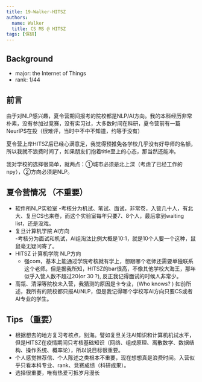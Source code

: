 ```yaml
---
title: 19-Walker-HITSZ
authors:
  name: Walker
  title: CS MS @ HITSZ
tags: [保研]
---
```



## Background

- major: the Internet of Things
- rank: 1/44




## 前言

由于对NLP感兴趣，夏令营期间报考的院校都是NLP/AI方向。我的本科经历非常朴素，没有参加过竞赛，没有实习过，大多数时间在科研，夏令营前有一篇NeurIPS在投（很难评，当时中不中不知道，约等于没有）

夏令营上岸HITSZ后已经心满意足，我觉得预推免各学校几乎没有好导师的名额，所以我就不浪费时间了，如果朋友们抱着title至上的心态，那当然还能冲。

我对学校的选择很简单，就两点：①城市必须是北上深（考虑了已经工作的npy），②方向必须是NLP。

## 夏令营情况 （不重要）

- 软件所NLP实验室
    -考核分为机试、笔试、面试，非常卷，入营几十人，有北大、复旦CS也来卷，而这个实验室每年只要7、8个人，最后拿到waiting list，还是没戏。
- 复旦计算机学院 AI方向  
    -考核分为面试和机试，AI组淘汰比例大概是10:1，就是10个人要一个这种，鼠鼠毫无疑问寄了。
- HITSZ 计算机学院 NLP方向
    - 强com，基本上能通过学院考核就有学上，想跟哪个老师还需要单独联系这个老师。但是据我所知，HITSZ的bar很高，不像其他学校大海王，那年似乎入营人数不超过20(or 30 ?), 反正我记得面试的时候人非常少。
- 高瓴、清深等院校未入营，我猜测的原因是卡专业，(Who knows? ) 如前所述，我所有的院校都只报AI/NLP，但是我记得哪个学校写AI方向只要CS或者AI专业的学生。

## Tips （重要）

- 根据想去的地方复习考核点，别海。譬如复旦关注AI知识和计算机机试水平，但是HITSZ在疫情期间只考核基础知识（网络、组成原理、离散数学、数据结构、操作系统、概率论），所以说目标很重要。
- 个人感觉推荐信、个人陈述之类根本不重要，现在想想真是浪费时间。入营似乎只看本科专业、rank、竞赛成绩（科研成果）。
- 选择很重要，唯有热爱可抵岁月漫长